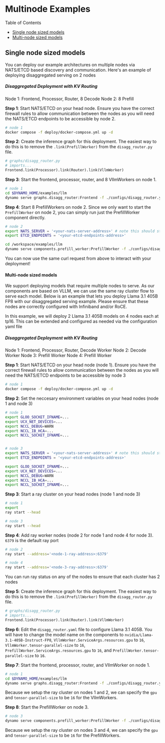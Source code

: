 # Multinode Examples

Table of Contents
- [Single node sized models](#single-node-sized-models)
- [Multi-node sized models](#multi-node-sized-models)

## Single node sized models
You can deploy our example architectures on multiple nodes via NATS/ETCD based discovery and communication. Here's an example of deploying disaggregated serving on 2 nodes

##### Disaggregated Deployment with KV Routing
Node 1: Frontend, Processor, Router, 8 Decode
Node 2: 8 Prefill

**Step 1**: Start NATS/ETCD on your head node. Ensure you have the correct firewall rules to allow communication between the nodes as you will need the NATS/ETCD endpoints to be accessible by node 2.
```bash
# node 1
docker compose -f deploy/docker-compose.yml up -d
```

**Step 2**: Create the inference graph for this deployment. The easiest way to do this is to remove the `.link(PrefillWorker)` from the `disagg_router.py` file.

```python
# graphs/disagg_router.py
# imports...
Frontend.link(Processor).link(Router).link(VllmWorker)
```

**Step 3**: Start the frontend, processor, router, and 8 VllmWorkers on node 1.
```bash
# node 1
cd $DYNAMO_HOME/examples/llm
dynamo serve graphs.disagg_router:Frontend -f ./configs/disagg_router.yaml --VllmWorker.ServiceArgs.workers=8
```

**Step 4**: Start 8 PrefillWorkers on node 2.
Since we only want to start the `PrefillWorker` on node 2, you can simply run just the PrefillWorker component directly.

```bash
# node 2
export NATS_SERVER = '<your-nats-server-address>' # note this should start with nats://...
export ETCD_ENDPOINTS = '<your-etcd-endpoints-address>'

cd /workspace/examples/llm
dynamo serve components.prefill_worker:PrefillWorker -f ./configs/disagg_router.yaml --PrefillWorker.ServiceArgs.workers=8
```

You can now use the same curl request from above to interact with your deployment!

#### Multi-node sized models 
We support deploying models that require multiple nodes to serve. As our components are based on VLLM, we can use the same ray cluster flow to serve each model. Below is an example that lets you deploy Llama 3.1 405B FP8 with our disaggregated serving example. Please ensure that these nodes are correctly configured with Infiniband and/or RoCE.

In this example, we will deploy 2 Llama 3.1 405B models on 4 nodes each at tp16. This can be extended and configured as needed via the configuration yaml file

##### Disaggregated Deployment with KV Routing
Node 1: Frontend, Processor, Router, Decode Worker
Node 2: Decode Worker
Node 3: Prefill Worker
Node 4: Prefill Worker

**Step 1**: Start NATS/ETCD on your head node (node 1). Ensure you have the correct firewall rules to allow communication between the nodes as you will need the NATS/ETCD endpoints to be accessible by node 3
```bash
# node 1
docker compose -f deploy/docker-compose.yml up -d
```

**Step 2**: Set the neccesary environment variables on your head nodes (node 1 and node 3)
```bash
# node 1
export GLOO_SOCKET_IFNAME=...
export UCX_NET_DEVICES=...
export NCCL_DEBUG=WARN
export NCCL_IB_HCA=...
export NCCL_SOCKET_IFNAME=...


# node 3
export NATS_SERVER = '<your-nats-server-address>' # note this should start with nats://...
export ETCD_ENDPOINTS = '<your-etcd-endpoints-address>'

export GLOO_SOCKET_IFNAME=...
export UCX_NET_DEVICES=...
export NCCL_DEBUG=WARN
export NCCL_IB_HCA=...
export NCCL_SOCKET_IFNAME=...
```

**Step 3**: Start a ray cluster on your head nodes (node 1 and node 3)
```bash
# node 1
export 
ray start --head

# node 3
ray start --head
```

**Step 4**: Add ray worker nodes (node 2 for node 1 and node 4 for node 3). `6379` is the default ray port
```bash
# node 2
ray start --address='<node-1-ray-address>:6379'

# node 4
ray start --address='<node-3-ray-address>:6379'
```

You can run ray status on any of the nodes to ensure that each cluster has 2 nodes

**Step 5**: Create the inference graph for this deployment. The easiest way to do this is to remove the `.link(PrefillWorker)` from the `disagg_router.py` file.

```python
# graphs/disagg_router.py
# imports...
Frontend.link(Processor).link(Router).link(VllmWorker)
```

**Step 6**: Edit the `disagg_router.yaml` file to configure Llama 3.1 405B. You will have to change the model name on the components to `nvidia/Llama-3.1-405B-Instruct-FP8`, `VllmWorker.ServiceArgs.resources.gpu` to `16`, `VllmWorker.tensor-parallel-size` to `16`, `PrefillWorker.ServiceArgs.resources.gpu` to `16`, and `PrefillWorker.tensor-parallel-size` to `16`.

**Step 7**: Start the frontend, processor, router, and VllmWorker on node 1.
```bash
# node 1
cd $DYNAMO_HOME/examples/llm
dynamo serve graphs.disagg_router:Frontend -f ./configs/disagg_router.yaml --VllmWorker.enforce-eager=true
```

Because we setup the ray cluster on nodes 1 and 2, we can specify the `gpu` and `tensor-parallel-size` to be `16` for the VllmWorkers.

**Step 8**: Start the PrefillWorker on node 3.
```bash
# node 3
dynamo serve components.prefill_worker:PrefillWorker -f ./configs/disagg_router.yaml --PrefillWorker.enforce-eager=true
```

Because we setup the ray cluster on nodes 3 and 4, we can specify the `gpu` and `tensor-parallel-size` to be `16` for the PrefillWorkers.

